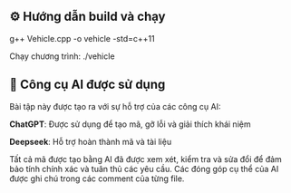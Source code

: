 
## ⚙️ Hướng dẫn build và chạy

g++ Vehicle.cpp -o vehicle -std=c++11

Chạy chương trình: ./vehicle


## 🤖 Công cụ AI được sử dụng
Bài tập này được tạo ra với sự hỗ trợ của các công cụ AI:

**ChatGPT**: Được sử dụng để tạo mã, gỡ lỗi và giải thích khái niệm

**Deepseek**: Hỗ trợ hoàn thành mã và tài liệu

Tất cả mã được tạo bằng AI đã được xem xét, kiểm tra và sửa đổi để đảm bảo tính chính xác và tuân thủ các yêu cầu. Các đóng góp cụ thể của AI được ghi chú trong các comment của từng file.


